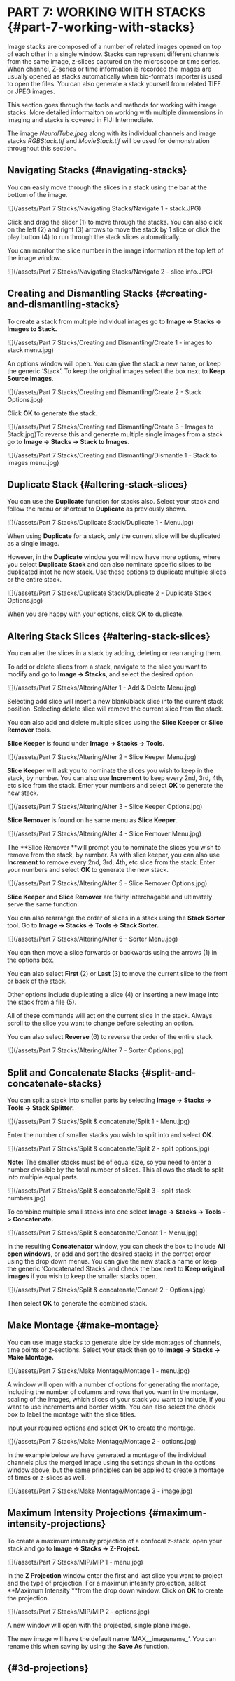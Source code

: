 # PART 7: WORKING WITH STACKS {#part-7-working-with-stacks}

Image stacks are composed of a number of related images opened on top of each other in a single window. Stacks can represent different channels from the same image, z-slices captured on the microscope or time series. When channel, Z-series or time information is recorded the images are usually opened as stacks automatically when bio-formats importer is used to open the files. You can also generate a stack yourself from related TIFF or JPEG images.

This section goes through the tools and methods for working with image stacks. More detailed informaiton on working with multiple dimmensions in imaging and stacks is covered in FIJI Intermediate.

The image _NeuralTube.jpeg_ along with its individual channels and image stacks _RGBStack.tif_ and _MovieStack.tif_ will be used for demonstration throughout this section.

## Navigating Stacks {#navigating-stacks}

You can easily move through the slices in a stack using the bar at the bottom of the image.

![](/assets/Part 7 Stacks/Navigating Stacks/Navigate 1 - stack.JPG)

Click and drag the slider \(1\) to move through the stacks. You can also click on the left \(2\) and right \(3\) arrows to move the stack by 1 slice or click the play button \(4\) to run through the stack slices automatically.

You can monitor the slice number in the image information at the top left of the image window.

![](/assets/Part 7 Stacks/Navigating Stacks/Navigate 2 - slice info.JPG)

## Creating and Dismantling Stacks {#creating-and-dismantling-stacks}

To create a stack from multiple individual images go to **Image -&gt; Stacks -&gt; Images to Stack.**

![](/assets/Part 7 Stacks/Creating and Dismantling/Create 1 - images to stack menu.jpg)

An options window will open. You can give the stack a new name, or keep the generic ‘Stack’. To keep the original images select the box next to **Keep Source Images**.

![](/assets/Part 7 Stacks/Creating and Dismantling/Create 2 - Stack Options.jpg)

Click **OK** to generate the stack.

![](/assets/Part 7 Stacks/Creating and Dismantling/Create 3 - Images to Stack.jpg)To reverse this and generate multiple single images from a stack go to **Image -&gt; Stacks -&gt; Stack to Images.**

![](/assets/Part 7 Stacks/Creating and Dismantling/Dismantle 1 - Stack to images menu.jpg)

## Duplicate Stack {#altering-stack-slices}

You can use the **Duplicate** function for stacks also. Select your stack and follow the menu or shortcut to **Duplicate** as previously shown.

![](/assets/Part 7 Stacks/Duplicate Stack/Duplicate 1 -  Menu.jpg)

When using **Duplicate** for a stack, only the current slice will be duplicated as a single image.

However, in the **Duplicate** window you will now have more options, where you select **Duplicate Stack** and can also nominate spceific slices to be duplicated intot he new stack. Use these options to duplicate multiple slices or the entire stack.

![](/assets/Part 7 Stacks/Duplicate Stack/Duplicate 2 -  Duplicate Stack Options.jpg)

When you are happy with your options, click **OK** to duplicate.

## Altering Stack Slices {#altering-stack-slices}

You can alter the slices in a stack by adding, deleting or rearranging them.

To add or delete slices from a stack, navigate to the slice you want to modify and go to **Image -&gt; Stacks**, and select the desired option.

![](/assets/Part 7 Stacks/Altering/Alter 1 - Add & Delete Menu.jpg)

Selecting add slice will insert a new blank/black slice into the current stack position. Selecting delete slice will remove the current slice from the stack.

You can also add and delete multiple slices using the **Slice Keeper** or **Slice Remover** tools.

**Slice Keeper** is found under **Image -&gt; Stacks -&gt; Tools**.

![](/assets/Part 7 Stacks/Altering/Alter 2 - Slice Keeper Menu.jpg)

**Slice Keeper** will ask you to nominate the slices you wish to keep in the stack, by number. You can also use **Increment** to keep every 2nd, 3rd, 4th, etc slice from the stack. Enter your numbers and select **OK** to generate the new stack.

![](/assets/Part 7 Stacks/Altering/Alter 3 - Slice Keeper Options.jpg)

**Slice Remover** is found on he same menu as **Slice Keeper**.

![](/assets/Part 7 Stacks/Altering/Alter 4 - Slice Remover Menu.jpg)

The **Slice Remover **will prompt you to nominate the slices you wish to remove from the stack, by number. As with slice keeper, you can also use **Increment** to remove every 2nd, 3rd, 4th, etc slice from the stack. Enter your numbers and select **OK** to generate the new stack.

![](/assets/Part 7 Stacks/Altering/Alter 5 - Slice Remover Options.jpg)

**Slice Keeper** and **Slice Remover** are fairly interchagable and ultimately serve the same function.

You can also rearrange the order of slices in a stack using the **Stack Sorter** tool. Go to **Image -&gt; Stacks -&gt; Tools -&gt; Stack Sorter.**

![](/assets/Part 7 Stacks/Altering/Alter 6 - Sorter Menu.jpg)

You can then move a slice forwards or backwards using the arrows \(1\) in the options box.

You can also select **First** \(2\) or **Last** \(3\) to move the current slice to the front or back of the stack.

Other options include duplicating a slice \(4\) or inserting a new image into the stack from a file \(5\).

All of these commands will act on the current slice in the stack. Always scroll to the slice you want to change before selecting an option.

You can also select **Reverse** \(6\) to reverse the order of the entire stack.

![](/assets/Part 7 Stacks/Altering/Alter 7 - Sorter Options.jpg)

## Split and Concatenate Stacks {#split-and-concatenate-stacks}

You can split a stack into smaller parts by selecting **Image -&gt; Stacks -&gt; Tools -&gt; Stack Splitter.**

![](/assets/Part 7 Stacks/Split & concatenate/Split 1 - Menu.jpg)

Enter the number of smaller stacks you wish to split into and select **OK**.

![](/assets/Part 7 Stacks/Split & concatenate/Split 2 - split options.jpg)

**Note:** The smaller stacks must be of equal size, so you need to enter a number divisible by the total number of slices. This allows the stack to split into multiple equal parts.

![](/assets/Part 7 Stacks/Split & concatenate/Split 3 - split stack numbers.jpg)

To combine multiple small stacks into one select **Image -&gt; Stacks -&gt; Tools -&gt; Concatenate.**

![](/assets/Part 7 Stacks/Split & concatenate/Concat 1 - Menu.jpg)

In the resulting **Concatenator** window, you can check the box to include **All open windows**, or add and sort the desired stacks in the correct order using the drop down menus. You can give the new stack a name or keep the generic ‘Concatenated Stacks’ and check the box next to **Keep original images** if you wish to keep the smaller stacks open.

![](/assets/Part 7 Stacks/Split & concatenate/Concat 2 - Options.jpg)

Then select **OK** to generate the combined stack.

## Make Montage {#make-montage}

You can use image stacks to generate side by side montages of channels, time points or z-sections. Select your stack then go to **Image -&gt; Stacks -&gt; Make Montage.**

![](/assets/Part 7 Stacks/Make Montage/Montage 1 - menu.jpg)

A window will open with a number of options for generating the montage, including the number of columns and rows that you want in the montage, scaling of the images, which slices of your stack you want to include, if you want to use increments and border width. You can also select the check box to label the montage with the slice titles.

Input your required options and select **OK** to create the montage.

![](/assets/Part 7 Stacks/Make Montage/Montage 2 - options.jpg)

In the example below we have generated a montage of the individual channels plus the merged image using the settings shown in the options window above, but the same principles can be applied to create a montage of times or z-slices as well.

![](/assets/Part 7 Stacks/Make Montage/Montage 3 - image.jpg)

## Maximum Intensity Projections {#maximum-intensity-projections}

To create a maximum intensity projection of a confocal z-stack, open your stack and go to **Image -&gt; Stacks -&gt; Z-Project.**

![](/assets/Part 7 Stacks/MIP/MIP 1 - menu.jpg)

In the **Z Projection** window enter the first and last slice you want to project and the type of projection. For a maximun intesnity projection, select **Maximum Intensity **from the drop down window. Click on **OK** to create the projection.

![](/assets/Part 7 Stacks/MIP/MIP 2 - options.jpg)

A new window will open with the projected, single plane image. 



The new image will have the default name ‘MAX_\_imagename_’. You can rename this when saving by using the **Save As** function.

##  {#3d-projections}



